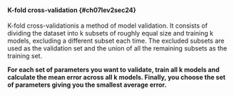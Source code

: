 #### K-fold cross-validation {#ch07lev2sec24}

K-fold cross-validationis a method of model validation.  It consists of dividing the dataset into  k  subsets of roughly equal size and training  k  models, excluding a different subset each time. The excluded subsets are used as the validation set and the union of all the remaining subsets as the training set.

**For each set of parameters you want to validate, train all k models and calculate the mean error across all k models. Finally, you choose the set of parameters giving you the smallest average error.**

